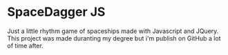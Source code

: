 # SpaceDagger JS

Just a little rhythm game of spaceships made with Javascript and JQuery. This project was made duranting my degree but i'm publish on GitHub a lot of time after.
